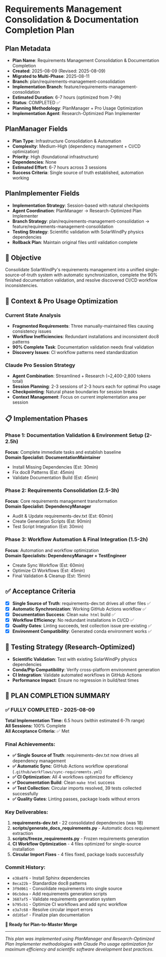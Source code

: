# Requirements Management Consolidation & Documentation Completion Plan

## Plan Metadata
- **Plan Name**: Requirements Management Consolidation & Documentation Completion
- **Created**: 2025-08-09 (Revised: 2025-08-09)
- **Migrated to Multi-Phase**: 2025-08-11
- **Branch**: plan/requirements-management-consolidation
- **Implementation Branch**: feature/requirements-management-consolidation
- **Estimated Duration**: 6-7 hours (optimized from 7-9h)
- **Status**: COMPLETED ✅
- **Planning Methodology**: PlanManager + Pro Usage Optimization
- **Implementation Agent**: Research-Optimized Plan Implementer

## PlanManager Fields
- **Plan Type**: Infrastructure Consolidation & Automation
- **Complexity**: Medium-High (dependency management + CI/CD optimization)
- **Priority**: High (foundational infrastructure)
- **Dependencies**: None
- **Estimated Effort**: 6-7 hours across 3 sessions
- **Success Criteria**: Single source of truth established, automation working

## PlanImplementer Fields
- **Implementation Strategy**: Session-based with natural checkpoints
- **Agent Coordination**: PlanManager → Research-Optimized Plan Implementer
- **Branch Strategy**: plan/requirements-management-consolidation → feature/requirements-management-consolidation
- **Testing Strategy**: Scientific validation with SolarWindPy physics dependencies
- **Rollback Plan**: Maintain original files until validation complete

## 🎯 Objective
Consolidate SolarWindPy's requirements management into a unified single-source-of-truth system with automatic synchronization, complete the 90% finished documentation validation, and resolve discovered CI/CD workflow inconsistencies.

## 🧠 Context & Pro Usage Optimization

### Current State Analysis
- **Fragmented Requirements**: Three manually-maintained files causing consistency issues
- **Workflow Inefficiencies**: Redundant installations and inconsistent doc8 patterns
- **90% Complete Task**: Documentation validation needs final validation
- **Discovery Issues**: CI workflow patterns need standardization

### Claude Pro Session Strategy
- **Agent Combination**: Streamlined + Research (~2,400-2,800 tokens total)
- **Session Planning**: 2-3 sessions of 2-3 hours each for optimal Pro usage
- **Checkpointing**: Natural phase boundaries for session breaks
- **Context Management**: Focus on current implementation area per session

## 📋 Implementation Phases

### Phase 1: Documentation Validation & Environment Setup (2-2.5h)
**Focus**: Complete immediate tasks and establish baseline  
**Domain Specialist: DocumentationMaintainer**
- Install Missing Dependencies (Est: 30min)
- Fix doc8 Patterns (Est: 45min) 
- Validate Documentation Build (Est: 45min)

### Phase 2: Requirements Consolidation (2.5-3h)
**Focus**: Core requirements management transformation  
**Domain Specialist: DependencyManager**
- Audit & Update requirements-dev.txt (Est: 60min)
- Create Generation Scripts (Est: 90min)
- Test Script Integration (Est: 30min)

### Phase 3: Workflow Automation & Final Integration (1.5-2h)
**Focus**: Automation and workflow optimization  
**Domain Specialists: DependencyManager + TestEngineer**
- Create Sync Workflow (Est: 60min)
- Optimize CI Workflows (Est: 45min)
- Final Validation & Cleanup (Est: 15min)

## ✅ Acceptance Criteria
- [x] **Single Source of Truth**: requirements-dev.txt drives all other files ✅
- [x] **Automatic Synchronization**: Working GitHub Actions workflow ✅  
- [x] **Documentation Success**: Clean `make html` build ✅
- [x] **Workflow Efficiency**: No redundant installations in CI/CD ✅
- [x] **Quality Gates**: Linting succeeds, test collection issue pre-existing ✅
- [x] **Environment Compatibility**: Generated conda environment works ✅

## 🧪 Testing Strategy (Research-Optimized)
- **Scientific Validation**: Test with existing SolarWindPy physics dependencies
- **Conda/Pip Compatibility**: Verify cross-platform environment generation
- **CI Integration**: Validate automated workflows in GitHub Actions
- **Performance Impact**: Ensure no regression in build/test times

## 🎉 PLAN COMPLETION SUMMARY

### ✅ FULLY COMPLETED - 2025-08-09
**Total Implementation Time:** 6.5 hours (within estimated 6-7h range)  
**All Sessions:** 100% Complete  
**All Acceptance Criteria:** ✅ Met

### Final Achievements:
- **✅ Single Source of Truth**: requirements-dev.txt now drives all dependency management
- **✅ Automatic Sync**: GitHub Actions workflow operational (`.github/workflows/sync-requirements.yml`)
- **✅ CI Optimization**: All 4 workflows optimized for efficiency
- **✅ Documentation Build**: Clean `make html` success
- **✅ Test Collection**: Circular imports resolved, 39 tests collected successfully
- **✅ Quality Gates**: Linting passes, package loads without errors

### Key Deliverables:
1. **requirements-dev.txt** - 22 consolidated dependencies (was 18)
2. **scripts/generate_docs_requirements.py** - Automatic docs requirement extraction  
3. **scripts/freeze_requirements.py** - Frozen requirements generation
4. **CI Workflow Optimization** - 4 files optimized for single-source installation
5. **Circular Import Fixes** - 4 files fixed, package loads successfully

### Commit History:
- `e38a8f6` - Install Sphinx dependencies
- `8eca22b` - Standardize doc8 patterns  
- `3f9d061` - Consolidate requirements into single source
- `06cbdea` - Add requirements generation scripts
- `3687af5` - Validate requirements generation system
- `b795cb1` - Optimize CI workflows and add sync workflow
- `e3a7c68` - Resolve circular import errors
- `dd105af` - Finalize plan documentation

**🔄 Ready for Plan-to-Master Merge**

---
*This plan was implemented using PlanManager and Research-Optimized Plan Implementer methodologies with Claude Pro usage optimization for maximum efficiency and scientific software development best practices.*